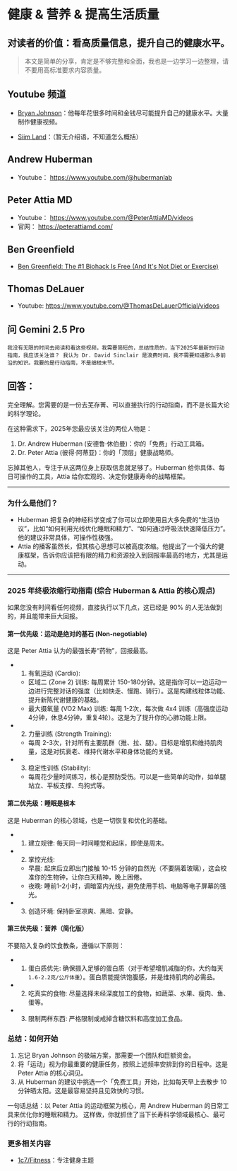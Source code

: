 # 健康 & 营养 & 提高生活质量

## 对读者的价值：看高质量信息，提升自己的健康水平。
> 本文是简单的分享，肯定是不够完整和全面，我也是一边学习一边整理，请不要用高标准要求内容质量。

## Youtube 频道
- [Bryan Johnson](https://www.youtube.com/@BryanJohnson)：他每年花很多时间和金钱尽可能提升自己的健康水平。大量制作健康视频。

- [Siim Land](https://www.youtube.com/@SiimLand)：（暂无介绍语，不知道怎么概括）

## Andrew Huberman
- Youtube： https://www.youtube.com/@hubermanlab

## Peter Attia MD
- Youtube： https://www.youtube.com/@PeterAttiaMD/videos
- 官网： https://peterattiamd.com/

## Ben Greenfield
- [Ben Greenfield: The #1 Biohack Is Free (And It's Not Diet or Exercise)](https://www.youtube.com/watch?v=bfJPR_5h2d0)

## Thomas DeLauer
- Youtube: https://www.youtube.com/@ThomasDeLauerOfficial/videos

## 问 Gemini 2.5 Pro
```
我没有无限的时间去阅读和看这些视频，我需要简短的，总结性质的，当下2025年最新的行动指南，我应该关注谁？ 我认为 Dr. David Sinclair 是浪费时间，我不需要知道那么多前沿的知识。我要的是行动指南，不是细枝末节。
```

## 回答：
完全理解。您需要的是一份去芜存菁、可以直接执行的行动指南，而不是长篇大论的科学理论。

在这种需求下，2025年您最应该关注的两位人物是：

1.  Dr. Andrew Huberman (安德鲁·休伯曼)：你的「免费」行动工具箱。
2.  Dr. Peter Attia (彼得·阿蒂亚)：你的「顶层」健康战略师。

忘掉其他人，专注于从这两位身上获取信息就足够了。Huberman 给你具体、每日可操作的工具，Attia 给你宏观的、决定你健康寿命的战略框架。

---

### 为什么是他们？

* Huberman 把复杂的神经科学变成了你可以立即使用且大多免费的“生活协议”，比如“如何利用光线优化睡眠和精力”、“如何通过呼吸法快速降低压力”。他的建议非常具体，可操作性极强。
* Attia 的播客虽然长，但其核心思想可以被高度浓缩。他提出了一个强大的健康框架，告诉你应该把有限的精力和资源投入到回报率最高的地方，尤其是运动。

---

### 2025 年终极浓缩行动指南 (综合 Huberman & Attia 的核心观点)

如果您没有时间看任何视频，直接执行以下几点，这已经是 90% 的人无法做到的，并且能带来巨大回报。

#### 第一优先级：运动是绝对的基石 (Non-negotiable)

这是 Peter Attia 认为的最强长寿“药物”，回报最高。

* 1. 有氧运动 (Cardio):
    * 区域二 (Zone 2) 训练: 每周累计 150-180分钟。这是指你可以一边运动一边进行完整对话的强度（比如快走、慢跑、骑行）。这是构建线粒体功能、提升新陈代谢健康的基础。
    * 最大摄氧量 (VO2 Max) 训练: 每周 1-2次，每次做 4x4 训练（高强度运动4分钟，休息4分钟，重复4轮）。这是为了提升你的心肺功能上限。

* 2. 力量训练 (Strength Training):
    * 每周 2-3次，针对所有主要肌群（推、拉、腿）。目标是增肌和维持肌肉量，这是对抗衰老、维持代谢水平和身体功能的关键。

* 3. 稳定性训练 (Stability):
    * 每周花少量时间练习，核心是预防受伤。可以是一些简单的动作，如单腿站立、平板支撑、鸟狗式等。

#### 第二优先级：睡眠是根本

这是 Huberman 的核心领域，也是一切恢复和优化的基础。

* 1. 建立规律: 每天同一时间睡觉和起床，即使是周末。
* 2. 掌控光线:
    * 早晨: 起床后立即出门接触 10-15 分钟的自然光（不要隔着玻璃），这会校准你的生物钟，让你白天精神，晚上困倦。
    * 夜晚: 睡前1-2小时，调暗室内光线，避免使用手机、电脑等电子屏幕的强光。
* 3. 创造环境: 保持卧室凉爽、黑暗、安静。

#### 第三优先级：营养（简化版）

不要陷入复杂的饮食教条，遵循以下原则：

* 1. 蛋白质优先: 确保摄入足够的蛋白质（对于希望增肌减脂的你，大约每天 `1.6-2.2克/公斤体重`）。蛋白质能提供饱腹感，并是维持肌肉的必需品。
* 2. 吃真实的食物: 尽量选择未经深度加工的食物，如蔬菜、水果、瘦肉、鱼、蛋等。
* 3. 限制两样东西: 严格限制或戒掉含糖饮料和高度加工食品。

### 总结：如何开始

1.  忘记 Bryan Johnson 的极端方案，那需要一个团队和巨额资金。
2.  将「运动」视为你最重要的健康任务，按照上述频率安排到你的日程中。这是 Peter Attia 的核心洞见。
3.  从 Huberman 的建议中挑选一个「免费工具」开始，比如每天早上去散步 10 分钟晒太阳。这是最容易坚持且见效快的习惯。

一句话总结：以 Peter Attia 的运动框架为核心，用 Andrew Huberman 的日常工具来优化你的睡眠和精力。 这样做，你就抓住了当下长寿科学领域最核心、最可行的行动指南。



<!-- 
- Dr. David Sinclair

- [The Quantified Scientist](https://www.youtube.com/@TheQuantifiedScientist)：这个人专门做 健康检测设备 的测评，一般是手表手环，比如华为小米手环，我购买佳明 265 手表 和华米 Helio Strap 就参考了这个频道的视频 -->


### 更多相关内容
- [1c7/Fitness](https://github.com/1c7/Fitness)：专注健身主题


<!-- 
## 免责声明
这些人制作了非常多的视频，我也没有完整的全部看完，本人不对上述博主的内容负责。请读者自行甄别。

健康学习到150岁 - 人体系统调优不完全指南
https://github.com/zijie0/HumanSystemOptimization

评价：文字太多，降低了实用性。不想看那么多字。

 -->

